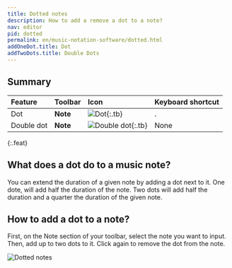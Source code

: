 ```yaml
---
title: Dotted notes
description: How to add a remove a dot to a note?
nav: editor
pid: dotted
permalink: en/music-notation-software/dotted.html
addOneDot.title: Dot
addTwoDots.title: Double Dots
---
```


## Summary

| Feature | Toolbar | Icon | Keyboard shortcut |
|:--------|:--------|:-----|:------------------|
| Dot | **Note** | ![Dot](https://prod.flat-cdn.com/img/icons/editorActions/dotted.svg){:.tb} | <span class="kb-container"><span class="kb">.</span></span> |
| Double dot | **Note** | ![Double dot](https://prod.flat-cdn.com/img/icons/editorActions/double_dotted.svg){:.tb} | None |
{:.feat}

## What does a dot do to a music note?

You can extend the duration of a given note by adding a dot next to it. One dote, will add half the duration of the note. Two dots will add half the duration and a quarter the duration of the given note.

## How to add a dot to a note?

First, on the Note section of your toolbar, select the note you want to input. Then, add up to two dots to it. Click again to remove the dot from the note. 

![Dotted notes](/help/assets/img/editor/dotted.gif)